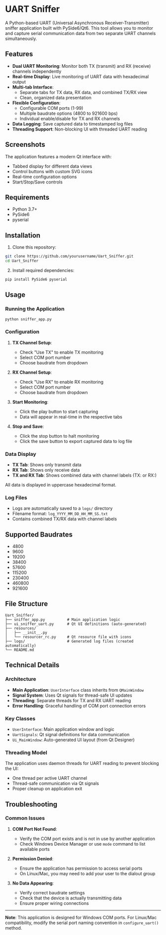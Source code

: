# UART Sniffer

A Python-based UART (Universal Asynchronous Receiver-Transmitter) sniffer application built with PySide6/Qt6. This tool allows you to monitor and capture serial communication data from two separate UART channels simultaneously.

## Features

- **Dual UART Monitoring**: Monitor both TX (transmit) and RX (receive) channels independently
- **Real-time Display**: Live monitoring of UART data with hexadecimal output
- **Multi-tab Interface**: 
  - Separate tabs for TX data, RX data, and combined TX/RX view
  - Clean, organized data presentation
- **Flexible Configuration**: 
  - Configurable COM ports (1-99)
  - Multiple baudrate options (4800 to 921600 bps)
  - Individual enable/disable for TX and RX channels
- **Data Logging**: Save captured data to timestamped log files
- **Threading Support**: Non-blocking UI with threaded UART reading

## Screenshots

The application features a modern Qt interface with:
- Tabbed display for different data views
- Control buttons with custom SVG icons
- Real-time configuration options
- Start/Stop/Save controls

## Requirements

- Python 3.7+
- PySide6
- pyserial

## Installation

1. Clone this repository:
```bash
git clone https://github.com/yourusername/Uart_Sniffer.git
cd Uart_Sniffer
```

2. Install required dependencies:
```bash
pip install PySide6 pyserial
```

## Usage

### Running the Application

```bash
python sniffer_app.py
```

### Configuration

1. **TX Channel Setup**:
   - Check "Use TX" to enable TX monitoring
   - Select COM port number
   - Choose baudrate from dropdown

2. **RX Channel Setup**:
   - Check "Use RX" to enable RX monitoring  
   - Select COM port number
   - Choose baudrate from dropdown

3. **Start Monitoring**:
   - Click the play button to start capturing
   - Data will appear in real-time in the respective tabs

4. **Stop and Save**:
   - Click the stop button to halt monitoring
   - Click the save button to export captured data to log file

### Data Display

- **TX Tab**: Shows only transmit data
- **RX Tab**: Shows only receive data  
- **TX and RX Tab**: Shows combined data with channel labels (TX: or RX:)

All data is displayed in uppercase hexadecimal format.

### Log Files

- Logs are automatically saved to a `logs/` directory
- Filename format: `log_YYYY_MM_DD_HH_MM_SS.txt`
- Contains combined TX/RX data with channel labels

## Supported Baudrates

- 4800
- 9600
- 19200
- 38400
- 57600
- 115200
- 230400
- 460800
- 921600

## File Structure

```
Uart_Sniffer/
├── sniffer_app.py          # Main application logic
├── ui_sniffer_uart.py      # Qt UI definitions (auto-generated)
├── resources/
│   ├── __init__.py
│   └── resourcer_rc.py     # Qt resource file with icons
├── logs/                   # Generated log files (created automatically)
└── README.md
```

## Technical Details

### Architecture

- **Main Application**: `UserInterface` class inherits from `QMainWindow`
- **Signal System**: Uses Qt signals for thread-safe UI updates
- **Threading**: Separate threads for TX and RX UART reading
- **Error Handling**: Graceful handling of COM port connection errors

### Key Classes

- `UserInterface`: Main application window and logic
- `UartSignals`: Qt signal definitions for data communication
- `Ui_MainWindow`: Auto-generated UI layout (from Qt Designer)

### Threading Model

The application uses daemon threads for UART reading to prevent blocking the UI:
- One thread per active UART channel
- Thread-safe communication via Qt signals
- Proper cleanup on application exit

## Troubleshooting

### Common Issues

1. **COM Port Not Found**:
   - Verify the COM port exists and is not in use by another application
   - Check Windows Device Manager or use `mode` command to list available ports

2. **Permission Denied**:
   - Ensure the application has permission to access serial ports
   - On Linux/Mac, you may need to add your user to the dialout group

3. **No Data Appearing**:
   - Verify correct baudrate settings
   - Check that the device is actually transmitting data
   - Ensure proper wiring connections

---

**Note**: This application is designed for Windows COM ports. For Linux/Mac compatibility, modify the serial port naming convention in `configure_uart()` method.
